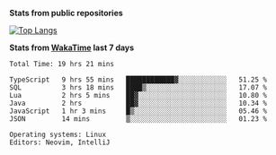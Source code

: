 **Stats from public repositories**  

[![Top Langs](https://github-readme-stats.vercel.app/api/top-langs/?username=hyoghurt&layout=compact&exclude_repo=multiserver,docker_compose&langs_count=6)](https://github.com/anuraghazra/github-readme-stats)

**Stats from [WakaTime](https://wakatime.com) last 7 days**  
<!--START_SECTION:waka-->

```text
Total Time: 19 hrs 21 mins

TypeScript   9 hrs 55 mins   ████████████▓░░░░░░░░░░░░   51.25 %
SQL          3 hrs 18 mins   ████▒░░░░░░░░░░░░░░░░░░░░   17.07 %
Lua          2 hrs 5 mins    ██▓░░░░░░░░░░░░░░░░░░░░░░   10.80 %
Java         2 hrs           ██▓░░░░░░░░░░░░░░░░░░░░░░   10.34 %
JavaScript   1 hr 3 mins     █▒░░░░░░░░░░░░░░░░░░░░░░░   05.46 %
JSON         14 mins         ▒░░░░░░░░░░░░░░░░░░░░░░░░   01.23 %

Operating systems: Linux
Editors: Neovim, IntelliJ
```

<!--END_SECTION:waka-->
